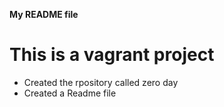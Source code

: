 **My README file**
# This is a vagrant project
* Created the rpository called zero day
* Created a Readme file
